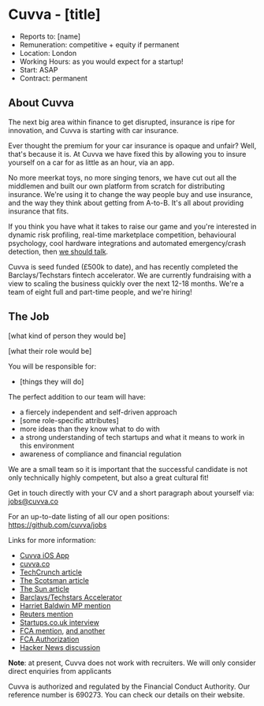 # Cuvva - [title]

- Reports to: [name]
- Remuneration: competitive + equity if permanent
- Location: London
- Working Hours: as you would expect for a startup!
- Start: ASAP
- Contract: permanent

## About Cuvva

The next big area within finance to get disrupted, insurance is ripe for
innovation, and Cuvva is starting with car insurance.

Ever thought the premium for your car insurance is opaque and unfair? Well,
that's because it is. At Cuvva we have fixed this by allowing you to insure
yourself on a car for as little as an hour, via an app.

No more meerkat toys, no more singing tenors, we have cut out all the middlemen
and built our own platform from scratch for distributing insurance. We're using
it to change the way people buy and use insurance, and the way they think about
getting from A-to-B. It's all about providing insurance that fits.

If you think you have what it takes to raise our game and you're interested in
dynamic risk profiling, real-time marketplace competition, behavioural
psychology, cool hardware integrations and automated emergency/crash detection,
then [we should talk](mailto:jobs@cuvva.co).

Cuvva is seed funded (&pound;500k to date), and has recently completed the
Barclays/Techstars fintech accelerator. We are currently fundraising with a view
to scaling the business quickly over the next 12-18 months. We're a team of
eight full and part-time people, and we're hiring!

## The Job

[what kind of person they would be]

[what their role would be]

You will be responsible for:

- [things they will do]

The perfect addition to our team will have:

- a fiercely independent and self-driven approach
- [some role-specific attributes]
- more ideas than they know what to do with
- a strong understanding of tech startups and what it means to work in this environment
- awareness of compliance and financial regulation

We are a small team so it is important that the successful candidate is not only
technically highly competent, but also a great cultural fit!

Get in touch directly with your CV and a short paragraph about yourself via:
jobs@cuvva.co

For an up-to-date listing of all our open positions:
https://github.com/cuvva/jobs

Links for more information:

- [Cuvva iOS App](https://itunes.apple.com/app/id979980804?mt=8)
- [cuvva.co](https://cuvva.co)
- [TechCrunch article](http://techcrunch.com/2016/01/05/cuvva/)
- [The Scotsman article](http://www.scotsman.com/business/companies/tech/car-insurance-start-up-cuvva-hits-the-road-1-3950441)
- [The Sun article](http://www.sunmotors.co.uk/news/app-launched-for-hourly-car-insurance/)
- [Barclays/Techstars Accelerator](http://www.techstars.com/content/blog/introducing-the-11-new-companies-of-londons-barclays-accelerator-powered-by-techstars/)
- [Harriet Baldwin MP mention](https://www.gov.uk/government/speeches/fintech-week-2016-celebrating-britains-status-as-a-leading-fintech-hub)
- [Reuters mention](http://www.reuters.com/article/britain-blockchain-idUSL8N1623LQ)
- [Startups.co.uk interview](http://startups.co.uk/cuvva-freddy-macnamara/)
- [FCA mention](https://fca.org.uk/news/uk-fintech-regulating-for-innovation), [and another](https://fca.org.uk/news/innovation-in-financial-services)
- [FCA Authorization](https://register.fca.org.uk/ShPo_FirmDetailsPage?id=001b000000o1JXIAA2)
- [Hacker News discussion](https://news.ycombinator.com/item?id=9976805)

**Note**: at present, Cuvva does not work with recruiters. We will only consider
direct enquiries from applicants

Cuvva is authorized and regulated by the Financial Conduct Authority. Our
reference number is 690273. You can check our details on their website.
